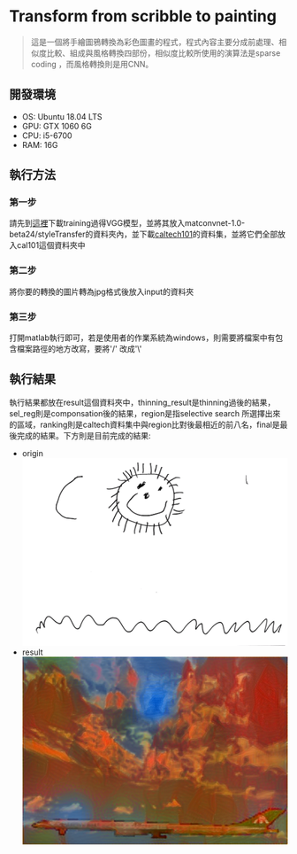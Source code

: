 # Transform from scribble to painting
>這是一個將手繪圖鴉轉換為彩色圖畫的程式，程式內容主要分成前處理、相似度比較、組成與風格轉換四部份，相似度比較所使用的演算法是sparse coding
，而風格轉換則是用CNN。

## 開發環境
* OS: Ubuntu 18.04 LTS
* GPU: GTX 1060 6G
* CPU: i5-6700
* RAM: 16G

## 執行方法
### 第一步
請先到[這裡](https://drive.google.com/file/d/18jXHQcELDsqrhYOKPIz-lPKgGUoQCPHU/view?usp=sharing)下載training過得VGG模型，並將其放入matconvnet-1.0-beta24/styleTransfer的資料夾內，並下載[caltech101](http://www.vision.caltech.edu/Image_Datasets/Caltech101/)的資料集，並將它們全部放入cal101這個資料夾中

### 第二步
將你要的轉換的圖片轉為jpg格式後放入input的資料夾

### 第三步
打開matlab執行即可，若是使用者的作業系統為windows，則需要將檔案中有包含檔案路徑的地方改寫，要將'/'
改成'\\'


## 執行結果
執行結果都放在result這個資料夾中，thinning_result是thinning過後的結果，sel_reg則是componsation後的結果，region是指selective search
所選擇出來的區域，ranking則是caltech資料集中與region比對後最相近的前八名，final是最後完成的結果。下方則是目前完成的結果:
* origin
<img width="600" src="/input/image000.jpg"/></img>
* result
<img width="600" src="/result/final/image1_style4.png"/></img>

